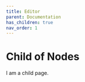 ```yaml
---
title: Editor
parent: Documentation
has_children: true
nav_order: 1
---
```


# Child of Nodes

I am a child page.
